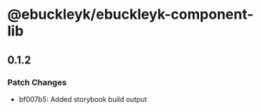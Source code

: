 # @ebuckleyk/ebuckleyk-component-lib

## 0.1.2

### Patch Changes

- bf007b5: Added storybook build output
